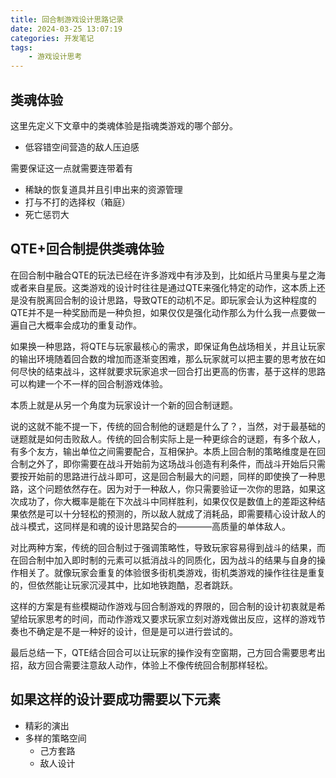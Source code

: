 ```yaml
---
title: 回合制游戏设计思路记录
date: 2024-03-25 13:07:19
categories: 开发笔记
tags:
    - 游戏设计思考
---
```

## 类魂体验
这里先定义下文章中的类魂体验是指魂类游戏的哪个部分。

- 低容错空间营造的敌人压迫感
  
需要保证这一点就需要连带着有
- 稀缺的恢复道具并且引申出来的资源管理
- 打与不打的选择权（箱庭）
- 死亡惩罚大

## QTE+回合制提供类魂体验

在回合制中融合QTE的玩法已经在许多游戏中有涉及到，比如纸片马里奥与星之海或者来自星辰。这类游戏的设计时往往是通过QTE来强化特定的动作，这本质上还是没有脱离回合制的设计思路，导致QTE的动机不足。即玩家会认为这种程度的QTE并不是一种奖励而是一种负担，如果仅仅是强化动作那么为什么我一点要做一遍自己大概率会成功的重复动作。

如果换一种思路，将QTE与玩家最核心的需求，即保证角色战场相关，并且让玩家的输出环境随着回合数的增加而逐渐变困难，那么玩家就可以把主要的思考放在如何尽快的结束战斗，这样就要求玩家追求一回合打出更高的伤害，基于这样的思路可以构建一个不一样的回合制游戏体验。

本质上就是从另一个角度为玩家设计一个新的回合制谜题。

说的这就不能不提一下，传统的回合制他的谜题是什么了？，当然，对于最基础的谜题就是如何击败敌人。传统的回合制实际上是一种更综合的谜题，有多个敌人，有多个友方，输出单位之间需要配合，互相保护。本质上回合制的策略维度是在回合制之外了，即你需要在战斗开始前为这场战斗创造有利条件，而战斗开始后只需要按开始前的思路进行战斗即可，这是回合制最大的问题，同样的即使换了一种思路，这个问题依然存在。因为对于一种敌人，你只需要验证一次你的思路，如果这次成功了，你大概率是能在下次战斗中同样胜利，如果仅仅是数值上的差距这种结果依然是可以十分轻松的预测的，所以敌人就成了消耗品，即需要精心设计敌人的战斗模式，这同样是和魂的设计思路契合的————高质量的单体敌人。

对比两种方案，传统的回合制过于强调策略性，导致玩家容易得到战斗的结果，而在回合制中加入即时制的元素可以抵消战斗的同质化，因为战斗的结果与自身的操作相关了。就像玩家会重复的体验很多街机类游戏，街机类游戏的操作往往是重复的，但依然能让玩家沉浸其中，比如地铁跑酷，忍者跳跃。

这样的方案是有些模糊动作游戏与回合制游戏的界限的，回合制的设计初衷就是希望给玩家思考的时间，而动作游戏又要求玩家立刻对游戏做出反应，这样的游戏节奏也不确定是不是一种好的设计，但是是可以进行尝试的。

最后总结一下，QTE结合回合可以让玩家的操作没有空窗期，己方回合需要思考出招，敌方回合需要注意敌人动作，体验上不像传统回合制那样轻松。

## 如果这样的设计要成功需要以下元素
- 精彩的演出
- 多样的策略空间
  - 己方套路
  - 敌人设计